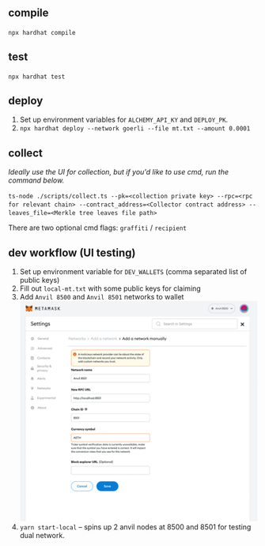 ## compile
`npx hardhat compile`

## test
`npx hardhat test`

## deploy
1. Set up environment variables for `ALCHEMY_API_KY` and `DEPLOY_PK`.
2. `npx hardhat deploy --network goerli --file mt.txt --amount 0.0001`

## collect
*Ideally use the UI for collection, but if you'd like to use cmd, run the command below.*

`ts-node ./scripts/collect.ts --pk=<collection private key> --rpc=<rpc for relevant chain> --contract_address=<Collector contract address> --leaves_file=<Merkle tree leaves file path>`

There are two optional cmd flags: `graffiti` / `recipient`

## dev workflow (UI testing)
1. Set up environment variable for `DEV_WALLETS` (comma separated list of public keys)
2. Fill out `local-mt.txt` with some public keys for claiming
3. Add `Anvil 8500` and `Anvil 8501` networks to wallet
![networks](imgs/MetaMaskSetup.png)
4. `yarn start-local` – spins up 2 anvil nodes at 8500 and 8501 for testing dual network.